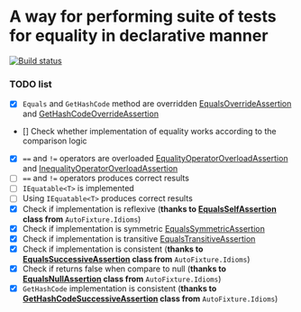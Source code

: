# A way for performing suite of tests for equality in declarative manner

[![Build status](https://ci.appveyor.com/api/projects/status/34cbe6bp2k33yond?svg=true)](https://ci.appveyor.com/project/baks/equalitytests)

### TODO list

- [x] `Equals` and `GetHashCode` method are overridden [EqualsOverrideAssertion](https://github.com/baks/EqualityTests/blob/master/EqualityTests/EqualsOverrideAssertion.cs) and [GetHashCodeOverrideAssertion](https://github.com/baks/EqualityTests/blob/master/EqualityTests/GetHashCodeOverrideAssertion.cs)
- [] Check whether implementation of equality works according to the comparison logic
- [x] `==` and `!=` operators are overloaded [EqualityOperatorOverloadAssertion](https://github.com/baks/EqualityTests/blob/master/EqualityTests/EqualityOperatorOverloadAssertion.cs) and [InequalityOperatorOverloadAssertion](https://github.com/baks/EqualityTests/blob/master/EqualityTests/InequalityOperatorOverloadAssertion.cs)
- [ ] `==` and `!=` operators produces correct results
- [ ] `IEquatable<T>` is implemented
- [ ] Using `IEquatable<T>` produces correct results
- [x] Check if implementation is reflexive (**thanks to [EqualsSelfAssertion](https://github.com/AutoFixture/AutoFixture/blob/master/Src/Idioms/EqualsSelfAssertion.cs) class from** `AutoFixture.Idioms`)
- [x] Check if implementation is symmetric [EqualsSymmetricAssertion](https://github.com/baks/EqualityTests/blob/master/EqualityTests/EqualsSymmetricAssertion.cs)
- [x] Check if implementation is transitive [EqualsTransitiveAssertion](https://github.com/baks/EqualityTests/blob/master/EqualityTests/EqualsTransitiveAssertion.cs)
- [x] Check if implementation is consistent (**thanks to [EqualsSuccessiveAssertion](https://github.com/AutoFixture/AutoFixture/blob/master/Src/Idioms/EqualsSuccessiveAssertion.cs) class from** `AutoFixture.Idioms`)
- [x] Check if returns false when compare to null (**thanks to [EqualsNullAssertion](https://github.com/AutoFixture/AutoFixture/blob/master/Src/Idioms/EqualsNullAssertion.cs) class from** `AutoFixture.Idioms`)
- [x] `GetHashCode` implementation is consistent (**thanks to [GetHashCodeSuccessiveAssertion](https://github.com/AutoFixture/AutoFixture/blob/master/Src/Idioms/GetHashCodeSuccessiveAssertion.cs) class from** `AutoFixture.Idioms`)
